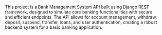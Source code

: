 This project is a Bank Management System API built using Django REST framework, designed to simulate core banking functionalities with secure and efficient endpoints. The API allows for account management, withdraw, deposit, suspend, transfer, loans, and user authentication, creating a robust backend system for a basic banking application.

